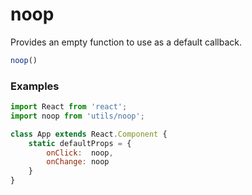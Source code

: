 noop
====
Provides an empty function to use as a default callback.

```js
noop()
```

### Examples

```jsx
import React from 'react';
import noop from 'utils/noop';

class App extends React.Component {
    static defaultProps = {
        onClick:  noop,
        onChange: noop
    }
}
```
